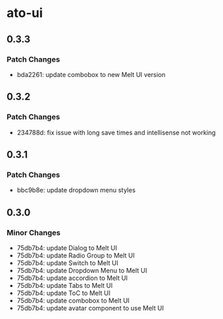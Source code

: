 # ato-ui

## 0.3.3

### Patch Changes

- bda2261: update combobox to new Melt UI version

## 0.3.2

### Patch Changes

- 234788d: fix issue with long save times and intellisense not working

## 0.3.1

### Patch Changes

- bbc9b8e: update dropdown menu styles

## 0.3.0

### Minor Changes

- 75db7b4: update Dialog to Melt UI
- 75db7b4: update Radio Group to Melt UI
- 75db7b4: update Switch to Melt UI
- 75db7b4: update Dropdown Menu to Melt UI
- 75db7b4: update accordion to Melt UI
- 75db7b4: update Tabs to Melt UI
- 75db7b4: update ToC to Melt UI
- 75db7b4: update combobox to Melt UI
- 75db7b4: update avatar component to use Melt UI
